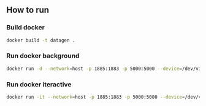 ## How to run

### Build docker
```bash
docker build -t datagen . 
```

### Run docker background
```bash
docker run -d --network=host -p 1885:1883 -p 5000:5000 --device=/dev/video0:/dev/video0 sensors
```

### Run docker iteractive
```bash
docker run -it --network=host -p 1885:1883 -p 5000:5000 --device=/dev/video0:/dev/video0 sensors
```